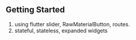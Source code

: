 

## Getting Started

1. using flutter slider, RawMaterialButton, routes.
2. stateful, stateless, expanded widgets

